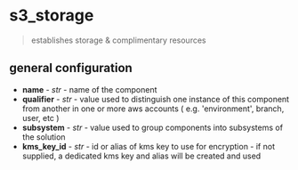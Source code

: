 # s3_storage

> establishes storage & complimentary resources

## general configuration

- **name** - _str_ - name of the component
- **qualifier** - _str_ - value used to distinguish one instance of this component from another in one or more aws accounts ( e.g. 'environment', branch, user, etc )
- **subsystem** - _str_ - value used to group components into subsystems of the solution
- **kms_key_id** - _str_ - id or alias of kms key to use for encryption - if not supplied, a dedicated kms key and alias will be created and used
